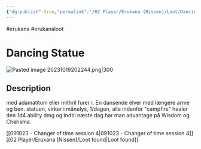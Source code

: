 ```yaml
---
{"dg-publish":true,"permalink":"/02 Player/Erukana (Nissen)/Loot/Dancing Statue/"}
---
```


#erukana #erukanaloot 

# Dancing Statue
![Pasted image 20231019202244.png|300](/img/user/10%20Attachments/Pasted%20image%2020231019202244.png)
## Description

med adamatitum eller mithril furer i. En dansende elver med længere arme og ben. 
statuen, virker i månelys, 1/dagen, alle indenfor "campfire" healer den 1d4 ability dmg og indtil næste dag har man advantage på Wisdom og Charisma. 

[[091023 - Changer of time session 4\|091023 - Changer of time session 4]]
[[02 Player/Erukana (Nissen)/Loot found\|Loot found]]